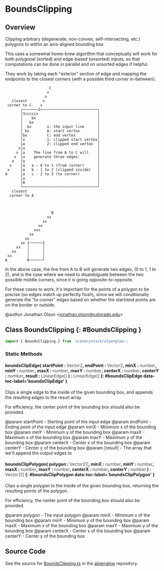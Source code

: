 # BoundsClipping

## Overview

Clipping arbitrary (degenerate, non-convex, self-intersecting, etc.) polygons to within an axis-aligned bounding box

This uses a somewhat home-brew algorithm that conceptually will work for both polygonal (sorted) and edge-based
(unsorted) inputs, so that computations can be done in parallel and on unsorted edges if helpful.

They work by taking each "exterior" section of edge and mapping the endpoints to the closest corners (with a possible
third corner in-between).

                        C
                       x
                      x
       closest       x
     corner to C    x
           ┌───────2──────────────────────────┐
           │3cccccx                           │
           │    bx                            │
           │   bx                             │
           │  bx       x: the input line      │
           │ bx        A: start vertex        │
           │bx         C: end vertex          │
           │x          1: clipped start vertex│
           1a          2: clipped end vertex  │
          x│a                                 │
         x │a    The line from A to C will    │
        x  │a    generate three edges:        │
       x   │a                                 │
      x    │a   a - 0 to 1 (from corner)      │
     x     │a   b - 1 to 2 (clipped inside)   │
    A      │a   c - 2 to 3 (to corner)        │
           │a                                 │
           │0                                 │
           └──────────────────────────────────┘
       closest
      corner to A



                         B
                       xx
                     xx
                   xx
                 xxx
               xx
             xx
           xx 1──────2
         xx   │      │
       xx     │      │
     xx       │      │
    A         0──────┘

In the above case, the line from A to B will generate two edges, (0 to 1, 1 to 2), and is the case where we need to
disambiguate between the two possible middle corners, since it is going opposite-to-opposite.

For these cases to work, it's important for the points of a polygon to be precise (so edges match up perfectly
flush), since we will conditionally generate the "to-corner" edges based on whether the start/end points are
on the border or outside.

@author Jonathan Olson &lt;jonathan.olson@colorado.edu&gt;

## Class BoundsClipping {: #BoundsClipping }


```js
import { BoundsClipping } from 'scenerystack/alpenglow';
```
### Static Methods

#### boundsClipEdge( startPoint : <span style="font-weight: 400; opacity: 80%;">Vector2</span>, endPoint : <span style="font-weight: 400; opacity: 80%;">Vector2</span>, minX : <span style="font-weight: 400; opacity: 80%;">number</span>, minY : <span style="font-weight: 400; opacity: 80%;">number</span>, maxX : <span style="font-weight: 400; opacity: 80%;">number</span>, maxY : <span style="font-weight: 400; opacity: 80%;">number</span>, centerX : <span style="font-weight: 400; opacity: 80%;">number</span>, centerY : <span style="font-weight: 400; opacity: 80%;">number</span>, result : <span style="font-weight: 400; opacity: 80%;">LinearEdge[]</span> ) : <span style="font-weight: 400; opacity: 80%;">LinearEdge[]</span> {: #boundsClipEdge data-toc-label='boundsClipEdge' }

Clips a single edge to the inside of the given bounding box, and appends the resulting edges to the result array.

For efficiency, the center point of the bounding box should also be provided.

@param startPoint - Starting point of the input edge
@param endPoint - Ending point of the input edge
@param minX - Minimum x of the bounding box
@param minY - Minimum y of the bounding box
@param maxX - Maximum x of the bounding box
@param maxY - Maximum y of the bounding box
@param centerX - Center x of the bounding box
@param centerY - Center y of the bounding box
@param [result] - The array that we'll append the output edges to

#### boundsClipPolygon( polygon : <span style="font-weight: 400; opacity: 80%;">Vector2[]</span>, minX : <span style="font-weight: 400; opacity: 80%;">number</span>, minY : <span style="font-weight: 400; opacity: 80%;">number</span>, maxX : <span style="font-weight: 400; opacity: 80%;">number</span>, maxY : <span style="font-weight: 400; opacity: 80%;">number</span>, centerX : <span style="font-weight: 400; opacity: 80%;">number</span>, centerY : <span style="font-weight: 400; opacity: 80%;">number</span> ) : <span style="font-weight: 400; opacity: 80%;">Vector2[]</span> {: #boundsClipPolygon data-toc-label='boundsClipPolygon' }

Clips a single polygon to the inside of the given bounding box, returning the resulting points of the polygon.

For efficiency, the center point of the bounding box should also be provided.

@param polygon - The input polygon
@param minX - Minimum x of the bounding box
@param minY - Minimum y of the bounding box
@param maxX - Maximum x of the bounding box
@param maxY - Maximum y of the bounding box
@param centerX - Center x of the bounding box
@param centerY - Center y of the bounding box



## Source Code

See the source for [BoundsClipping.ts](https://github.com/phetsims/alpenglow/blob/main/js/clip/BoundsClipping.ts) in the [alpenglow](https://github.com/phetsims/alpenglow) repository.
